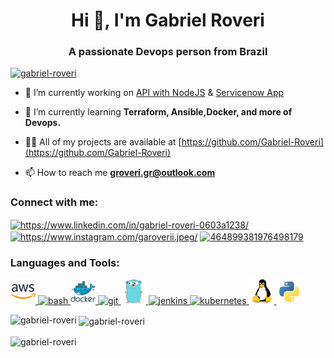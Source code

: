 <h1 align="center">Hi 👋, I'm Gabriel Roveri</h1>
<h3 align="center">A passionate Devops person from Brazil</h3>

<p align="left"> <a href="https://github.com/ryo-ma/github-profile-trophy"><img src="https://github-profile-trophy.vercel.app/?username=gabriel-roveri" alt="gabriel-roveri" /></a> </p>

- 🔭 I’m currently working on [API with NodeJS](https://github.com/Gabriel-Roveri/nodejs-api.git) & [Servicenow App](https://github.com/Gabriel-Roveri/visitingnow.git)

- 🌱 I’m currently learning **Terraform, Ansible,Docker, and more of Devops.**

- 👨‍💻 All of my projects are available at [https://github.com/Gabriel-Roveri](https://github.com/Gabriel-Roveri)

- 📫 How to reach me **groveri.gr@outlook.com**

<h3 align="left">Connect with me:</h3>
<p align="left">
<a href="https://linkedin.com/in/https://www.linkedin.com/in/gabriel-roveri-0603a1238/" target="blank"><img align="center" src="https://raw.githubusercontent.com/rahuldkjain/github-profile-readme-generator/master/src/images/icons/Social/linked-in-alt.svg" alt="https://www.linkedin.com/in/gabriel-roveri-0603a1238/" height="30" width="40" /></a>
<a href="https://instagram.com/https://www.instagram.com/garoverii.jpeg/" target="blank"><img align="center" src="https://raw.githubusercontent.com/rahuldkjain/github-profile-readme-generator/master/src/images/icons/Social/instagram.svg" alt="https://www.instagram.com/garoverii.jpeg/" height="30" width="40" /></a>
<a href="https://discord.gg/464899381976498179" target="blank"><img align="center" src="https://raw.githubusercontent.com/rahuldkjain/github-profile-readme-generator/master/src/images/icons/Social/discord.svg" alt="464899381976498179" height="30" width="40" /></a>
</p>

<h3 align="left">Languages and Tools:</h3>
<p align="left"> <a href="https://aws.amazon.com" target="_blank" rel="noreferrer"> <img src="https://raw.githubusercontent.com/devicons/devicon/master/icons/amazonwebservices/amazonwebservices-original-wordmark.svg" alt="aws" width="40" height="40"/> </a> <a href="https://www.gnu.org/software/bash/" target="_blank" rel="noreferrer"> <img src="https://www.vectorlogo.zone/logos/gnu_bash/gnu_bash-icon.svg" alt="bash" width="40" height="40"/> </a> <a href="https://www.docker.com/" target="_blank" rel="noreferrer"> <img src="https://raw.githubusercontent.com/devicons/devicon/master/icons/docker/docker-original-wordmark.svg" alt="docker" width="40" height="40"/> </a> <a href="https://git-scm.com/" target="_blank" rel="noreferrer"> <img src="https://www.vectorlogo.zone/logos/git-scm/git-scm-icon.svg" alt="git" width="40" height="40"/> </a> <a href="https://golang.org" target="_blank" rel="noreferrer"> <img src="https://raw.githubusercontent.com/devicons/devicon/master/icons/go/go-original.svg" alt="go" width="40" height="40"/> </a> <a href="https://www.jenkins.io" target="_blank" rel="noreferrer"> <img src="https://www.vectorlogo.zone/logos/jenkins/jenkins-icon.svg" alt="jenkins" width="40" height="40"/> </a> <a href="https://kubernetes.io" target="_blank" rel="noreferrer"> <img src="https://www.vectorlogo.zone/logos/kubernetes/kubernetes-icon.svg" alt="kubernetes" width="40" height="40"/> </a> <a href="https://www.linux.org/" target="_blank" rel="noreferrer"> <img src="https://raw.githubusercontent.com/devicons/devicon/master/icons/linux/linux-original.svg" alt="linux" width="40" height="40"/> </a> <a href="https://www.python.org" target="_blank" rel="noreferrer"> <img src="https://raw.githubusercontent.com/devicons/devicon/master/icons/python/python-original.svg" alt="python" width="40" height="40"/> </a> </p>

<p><img align="left" src="https://github-readme-stats.vercel.app/api/top-langs?username=gabriel-roveri&show_icons=true&locale=en&layout=compact" alt="gabriel-roveri" /></p>

<p>&nbsp;<img align="center" src="https://github-readme-stats.vercel.app/api?username=gabriel-roveri&show_icons=true&locale=en" alt="gabriel-roveri" /></p>

<p><img align="center" src="https://github-readme-streak-stats.herokuapp.com/?user=gabriel-roveri&" alt="gabriel-roveri" /></p>
